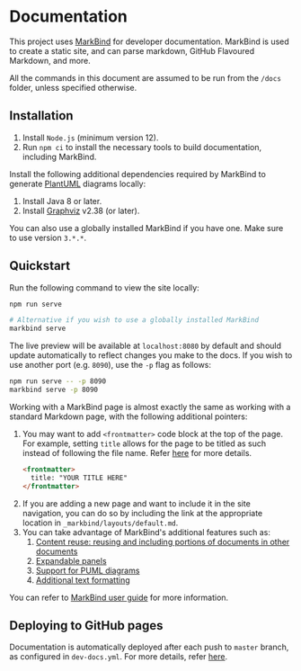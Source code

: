 # Documentation

This project uses [MarkBind](https://markbind.org/) for developer documentation. MarkBind is used to create a static site, and can parse markdown, GitHub Flavoured Markdown, and more.

All the commands in this document are assumed to be run from the `/docs` folder, unless specified otherwise.

## Installation

1. Install `Node.js` (minimum version 12).
1. Run `npm ci` to install the necessary tools to build documentation, including MarkBind.

Install the following additional dependencies required by MarkBind to generate [PlantUML](https://plantuml.com/) diagrams locally:

1. Install Java 8 or later.
1. Install [Graphviz](https://www.graphviz.org/download/) v2.38 (or later).

<box type="tip" light>

You can also use a globally installed MarkBind if you have one. Make sure to use version `3.*.*`.
</box>

## Quickstart

Run the following command to view the site locally:
```sh
npm run serve

# Alternative if you wish to use a globally installed MarkBind
markbind serve
```
The live preview will be available at `localhost:8080` by default and should update automatically to reflect changes you make to the docs. If you wish to use another port (e.g. `8090`), use the `-p` flag as follows:
```sh
npm run serve -- -p 8090
markbind serve -p 8090
```

Working with a MarkBind page is almost exactly the same as working with a standard Markdown page, with the following additional pointers:

1. You may want to add `<frontmatter>` code block at the top of the page. For example, setting `title` allows for the page to be titled as such instead of following the file name. Refer [here](https://markbind.org/userGuide/tweakingThePageStructure.html#front-matter) for more details.
   ```markdown
   <frontmatter>
     title: "YOUR TITLE HERE"
   </frontmatter>
   ```
1. If you are adding a new page and want to include it in the site navigation, you can do so by including the link at the appropriate location in <code>_markbind/layouts/default.md</code>.
1. You can take advantage of MarkBind's additional features such as:
   1. [Content reuse: reusing and including portions of documents in other documents](https://markbind.org/userGuide/reusingContents.html)
   1. [Expandable panels](https://markbind.org/userGuide/components/presentation.html#panels)
   1. [Support for PUML diagrams](https://markbind.org/userGuide/components/imagesAndDiagrams.html#diagrams)
   1. [Additional text formatting](https://markbind.org/userGuide/markBindSyntaxOverview.html)
  
You can refer to [MarkBind user guide](https://markbind.org/userGuide) for more information.

## Deploying to GitHub pages

Documentation is automatically deployed after each push to `master` branch, as configured in `dev-docs.yml`. For more details, refer [here](https://markbind.org/userGuide/deployingTheSite.html).
